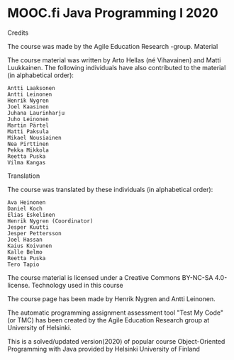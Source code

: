 # MOOC.fi Java Programming I 2020

Credits

The course was made by the Agile Education Research -group.
Material

The course material was written by Arto Hellas (né Vihavainen) and Matti Luukkainen. The following individuals have also contributed to the material (in alphabetical order):

    Antti Laaksonen
    Antti Leinonen
    Henrik Nygren
    Joel Kaasinen
    Juhana Laurinharju
    Juho Leinonen
    Martin Pärtel
    Matti Paksula
    Mikael Nousiainen
    Nea Pirttinen
    Pekka Mikkola
    Reetta Puska
    Vilma Kangas

Translation

The course was translated by these individuals (in alphabetical order):

    Ava Heinonen
    Daniel Koch
    Elias Eskelinen
    Henrik Nygren (Coordinator)
    Jesper Kuutti
    Jesper Pettersson
    Joel Hassan
    Kaius Koivunen
    Kalle Belmo
    Reetta Puska
    Tero Tapio

The course material is licensed under a Creative Commons BY-NC-SA 4.0-license.
Technology used in this course

The course page has been made by Henrik Nygren and Antti Leinonen.

The automatic programming assignment assessment tool "Test My Code" (or TMC) has been created by the Agile Education Research group at University of Helsinki.

This is a solved/updated version(2020) of popular course Object-Oriented Programming with Java provided by Helsinki University of Finland